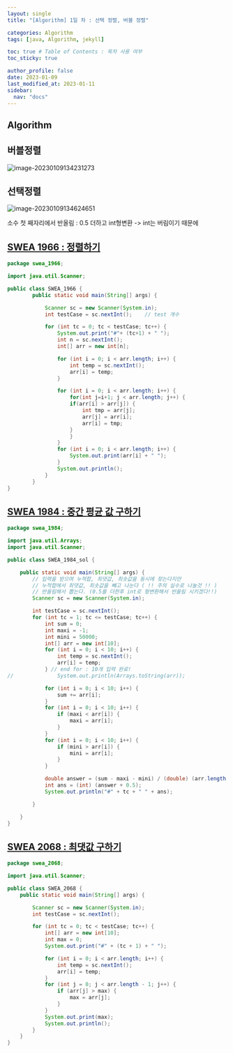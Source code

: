 ```yaml
---
layout: single
title: "[Algorithm] 1일 차 : 선택 정렬, 버블 정렬"

categories: Algorithm
tags: [java, Algorithm, jekyll]

toc: true # Table of Contents : 목차 사용 여부
toc_sticky: true

author_profile: false
date: 2023-01-09
last_modified_at: 2023-01-11
sidebar:
  nav: "docs"
---
```


## Algorithm

## 버블정렬

![image-20230109134231273]({{site.url}}/image-2023-01-09-bubbleSort.png)

## 선택정렬

![image-20230109134624651]({{site.url}}/image-2023-01-09-selectionSort134624651.png)

소수 첫 째자리에서 반올림 : 0.5 더하고 int형변환 -> int는 버림이기 때문에

## [SWEA 1966 : 정렬하기](https://swexpertacademy.com/main/talk/solvingClub/problemView.do?solveclubId=AYWPlU-KVQgDFAQK&contestProbId=AV5PrmyKAWEDFAUq&probBoxId=AYWPlU-KVQkDFAQK&type=PROBLEM&problemBoxTitle=230109_%EB%B0%B0%EC%97%B4_%EC%A0%95%EB%A0%AC&problemBoxCnt=3)

```java
package swea_1966;

import java.util.Scanner;

public class SWEA_1966 {
	    public static void main(String[] args) {

	        Scanner sc = new Scanner(System.in);
	        int testCase = sc.nextInt();	// test 개수

	        for (int tc = 0; tc < testCase; tc++) {
	            System.out.print("#"+ (tc+1) + " ");
	            int n = sc.nextInt();
	            int[] arr = new int[n];

	            for (int i = 0; i < arr.length; i++) {
	                int temp = sc.nextInt();
	                arr[i] = temp;
	            }

	            for (int i = 0; i < arr.length; i++) {
	                for(int j=i+1; j < arr.length; j++) {
	                if(arr[i] > arr[j]) {
	                    int tmp = arr[j];
	                    arr[j] = arr[i];
	                    arr[i] = tmp;
	                }
	                }
	            }
	            for (int i = 0; i < arr.length; i++) {
	                System.out.print(arr[i] + " ");
	            }
	            System.out.println();
	        }
	    }
}
```

## [SWEA 1984 : 중간 평균 값 구하기](https://swexpertacademy.com/main/talk/solvingClub/problemView.do?solveclubId=AYWPlU-KVQgDFAQK&contestProbId=AV5Pw_-KAdcDFAUq&probBoxId=AYWPlU-KVQkDFAQK&type=PROBLEM&problemBoxTitle=230109_%EB%B0%B0%EC%97%B4_%EC%A0%95%EB%A0%AC&problemBoxCnt=3)

```java
package swea_1984;

import java.util.Arrays;
import java.util.Scanner;

public class SWEA_1984_sol {

	public static void main(String[] args) {
		// 입력을 받으며 누적합, 최댓값, 최솟값을 동시에 찾는다지만
		// 누적합에서 최댓값, 최솟값을 빼고 나눈다 ( !! 주의 실수로 나눌것 !! )
		// 반올림해서 뽑는다. (0.5를 더한후 int로 형변환해서 반올림 시키겠다!!)
		Scanner sc = new Scanner(System.in);

		int testCase = sc.nextInt();
		for (int tc = 1; tc <= testCase; tc++) {
			int sum = 0;
			int maxi = -1;
			int mini = 50000;
			int[] arr = new int[10];
			for (int i = 0; i < 10; i++) {
				int temp = sc.nextInt();
				arr[i] = temp;
			} // end for : 10개 입력 완료!
//				System.out.println(Arrays.toString(arr));

			for (int i = 0; i < 10; i++) {
				sum += arr[i];
			}
			for (int i = 0; i < 10; i++) {
				if (maxi < arr[i]) {
					maxi = arr[i];
				}
			}
			for (int i = 0; i < 10; i++) {
				if (mini > arr[i]) {
					mini = arr[i];
				}
			}

			double answer = (sum - maxi - mini) / (double) (arr.length - 2);
			int ans = (int) (answer + 0.5);
			System.out.println("#" + tc + " " + ans);

		}

	}
}

```

## [SWEA 2068 : 최댓값 구하기](https://swexpertacademy.com/main/talk/solvingClub/problemView.do?solveclubId=AYWPlU-KVQgDFAQK&contestProbId=AV5QQhbqA4QDFAUq&probBoxId=AYWPlU-KVQkDFAQK&type=PROBLEM&problemBoxTitle=230109_%EB%B0%B0%EC%97%B4_%EC%A0%95%EB%A0%AC&problemBoxCnt=3)

```java
package swea_2068;

import java.util.Scanner;

public class SWEA_2068 {
	public static void main(String[] args) {

		Scanner sc = new Scanner(System.in);
		int testCase = sc.nextInt();

		for (int tc = 0; tc < testCase; tc++) {
			int[] arr = new int[10];
			int max = 0;
			System.out.print("#" + (tc + 1) + " ");

			for (int i = 0; i < arr.length; i++) {
				int temp = sc.nextInt();
				arr[i] = temp;
			}
			for (int j = 0; j < arr.length - 1; j++) {
				if (arr[j] > max) {
					max = arr[j];
				}
			}
			System.out.print(max);
			System.out.println();
		}
	}
}
```
